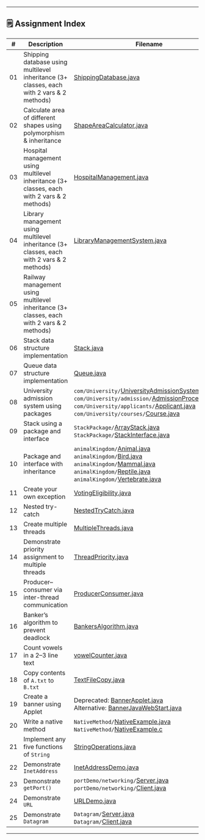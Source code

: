 
---

## 🗒️ Assignment Index

| #   | Description                                                                                 | Filename                                                                                                                                                                                                                                                                                                                                                                            |
|-----|---------------------------------------------------------------------------------------------|-------------------------------------------------------------------------------------------------------------------------------------------------------------------------------------------------------------------------------------------------------------------------------------------------------------------------------------------------------------------------------------|
| 01  | Shipping database using multilevel inheritance (3+ classes, each with 2 vars & 2 methods)   | [ShippingDatabase.java](ShippingDatabase.java)                                                                                                                                                                                                                                                                                                                                      |
| 02  | Calculate area of different shapes using polymorphism & inheritance                         | [ShapeAreaCalculator.java](ShapeAreaCalculator.java)                                                                                                                                                                                                                                                                                                                                |
| 03  | Hospital management using multilevel inheritance (3+ classes, each with 2 vars & 2 methods) | [HospitalManagement.java](HospitalManagement.java)                                                                                                                                                                                                                                                                                                                                  |
| 04  | Library management using multilevel inheritance (3+ classes, each with 2 vars & 2 methods)  | [LibraryManagementSystem.java](LibraryManagementSystem.java)                                                                                                                                                                                                                                                                                                                        |
| 05  | Railway management using multilevel inheritance (3+ classes, each with 2 vars & 2 methods)  |                                                                                                                                                                                                                                                                                                                                                                                     |
| 06  | Stack data structure implementation                                                         | [Stack.java](Stack.java)                                                                                                                                                                                                                                                                                                                                                            |
| 07  | Queue data structure implementation                                                         | [Queue.java](Queue.java)                                                                                                                                                                                                                                                                                                                                                            |
| 08  | University admission system using packages                                                  | `com/University/`[UniversityAdmissionSystem.java](com/University/UniversityAdmissionSystem.java) <br> `com/University/admission/`[AdmissionProcessor.java](com/University/admission/AdmissionProcessor.java)<br>`com/University/applicants/`[Applicant.java](com/University/applicants/Applicant.java)<br>`com/University/courses/`[Course.java](com/University/courses/Course.java) |
| 09  | Stack using a package and interface                                                         | `StackPackage/`[ArrayStack.java](StackPackage/ArrayStack.java)<br>`StackPackage/`[StackInterface.java](StackPackage/StackInterface.java)                                                                                                                                                                                                                                                                      |
| 10  | Package and interface with inheritance                                                      | `animalKingdom/`[Animal.java](animalKingdom/Animal.java)<br>`animalKingdom/`[Bird.java](animalKingdom/Bird.java)<br>`animalKingdom/`[Mammal.java](animalKingdom/Mammal.java)<br>`animalKingdom/`[Reptile.java](animalKingdom/Reptile.java)<br>`animalKingdom/`[Vertebrate.java](animalKingdom/Vertebrate.java)                                                                                                                                            |
| 11  | Create your own exception                                                                   | [VotingEligibility.java](VotingEligibility.java)                                                                                                                                                                                                                                                                                                                                    |
| 12  | Nested try-catch                                                                            | [NestedTryCatch.java](NestedTryCatch.java)                                                                                                                                                                                                                                                                                                                                          |
| 13  | Create multiple threads                                                                     | [MultipleThreads.java](MultipleThreads.java)                                                                                                                                                                                                                                                                                                                                        |
| 14  | Demonstrate priority assignment to multiple threads                                         | [ThreadPriority.java](ThreadPriority.java)                                                                                                                                                                                                                                                                                                                                          |
| 15  | Producer–consumer via inter-thread communication                                            | [ProducerConsumer.java](ProducerConsumer.java)                                                                                                                                                                                                                                                                                                                                      |
| 16  | Banker’s algorithm to prevent deadlock                                                      | [BankersAlgorithm.java](BankersAlgorithm.java)                                                                                                                                                                                                                                                                                                                                      |
| 17  | Count vowels in a 2–3 line text                                                             | [vowelCounter.java](vowelCounter.java)                                                                                                                                                                                                                                                                                                                                              |
| 18  | Copy contents of `A.txt` to `B.txt`                                                         | [TextFileCopy.java](TextFileCopy.java)                                                                                                                                                                                                                                                                                                                                              |
| 19  | Create a banner using Applet                                                                | Deprecated: [BannerApplet.java](BannerApplet.java)<br>Alternative: [BannerJavaWebStart.java](BannerJavaWebStart.java)                                                                                                                                                                                                                                                               |
| 20  | Write a native method                                                                       | `NativeMethod/`[NativeExample.java](NativeMethod/NativeExample.java)<br>`NativeMethod/`[NativeExample.c](NativeMethod/NativeExample.c)                                                                                                                                                                                                                                                                        |
| 21  | Implement any five functions of `String`                                                    | [StringOperations.java](StringOperations.java)                                                                                                                                                                                                                                                                                                                                      |
| 22  | Demonstrate `InetAddress`                                                                   | [InetAddressDemo.java](InetAddressDemo.java)                                                                                                                                                                                                                                                                                                                                        |
| 23  | Demonstrate `getPort()`                                                                     | `portDemo/networking/`[Server.java](portDemo/networking/Server.java)<br>`portDemo/networking/`[Client.java](portDemo/networking/Client.java)                                                                                                                                                                                                                                                                                |
| 24  | Demonstrate `URL`                                                                           | [URLDemo.java](URLDemo.java)                                                                                                                                                                                                                                                                                                                                                        |
| 25  | Demonstrate `Datagram`                                                                      | `Datagram/`[Server.java](Datagram/Server.java)<br>`Datagram/`[Client.java](Datagram/Client.java)                                                                                                                                                                                                                                                                                    |

---